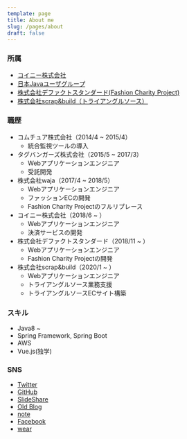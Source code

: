 ```yaml
---
template: page
title: About me
slug: /pages/about
draft: false
---
```

### 所属

* [コイニー株式会社](https://coiney.com/corp/about/)
* [日本Javaユーザグループ](http://www.java-users.jp/)
* [株式会社デファクトスタンダード(Fashion Charity Project)](https://www.waja.co.jp/fcp/)
* [株式会社scrap&build（トライアングルソース）](https://www.triangle-sauce.com/)

### 職歴

- コムチュア株式会社（2014/4 ~ 2015/4）
  - 統合監視ツールの導入
- タグバンガーズ株式会社（2015/5 ~ 2017/3）
  - Webアプリケーションエンジニア
  - 受託開発
- 株式会社waja（2017/4 ~ 2018/5）
  - Webアプリケーションエンジニア
  - ファッションECの開発
  - Fashion Charity Projectのフルリプレース
- コイニー株式会社（2018/6 ~ ）
  - Webアプリケーションエンジニア
  - 決済サービスの開発
- 株式会社デファクトスタンダード（2018/11 ~ ）
  - Webアプリケーションエンジニア
  - Fashion Charity Projectの開発
- 株式会社scrap&build（2020/1 ~ ）
  - Webアプリケーションエンジニア
  - トライアングルソース業務支援
  - トライアングルソースECサイト構築

### スキル

* Java8 ~
* Spring Framework, Spring Boot
* AWS
* Vue.js(独学)

### SNS

* [Twitter](https://twitter.com/b1a9idps)
* [GitHub](https://github.com/b1a9id)
* [SlideShare](https://www.slideshare.net/RyosukeUchitate)
* [Old Blog](https://uchi-fashion.hatenablog.com/)
* [note](https://note.com/b1a9idps)
* [Facebook](https://ja-jp.facebook.com/people/Ryosuke-Uchitate/100004147568068)
* [wear](http://wear.jp/blackid/)
